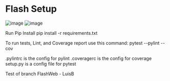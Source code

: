 # Flash Setup
![image](https://user-images.githubusercontent.com/522095/145405726-60099131-88d7-4119-b207-8e7464f892f1.png)
![image](https://user-images.githubusercontent.com/522095/145405907-8ae9116e-bca7-48da-9085-b44cfcfb06b2.png)


Run Pip Install
pip install -r requirements.txt

To run tests, Lint, and Coverage report use this command:
pytest  --pylint --cov

.pylintrc is the config for pylint
.coveragerc is the config for coverage
setup.py is a config file for pytest

Test of branch FlashWeb - LuisB
